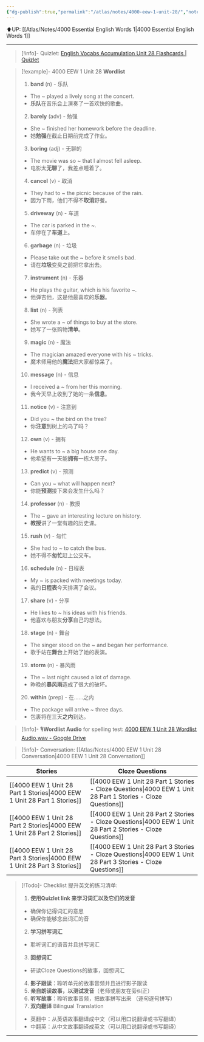 ```yaml
---
{"dg-publish":true,"permalink":"/atlas/notes/4000-eew-1-unit-28/","noteIcon":""}
---
```


⬆️UP: [[Atlas/Notes/4000 Essential English Words 1\|4000 Essential English Words 1]]

---
> [!info]- Quizlet: [English Vocabs Accumulation Unit 28 Flashcards | Quizlet](https://quizlet.com/my/973959344/english-vocabs-accumulation-unit-28-flash-cards/?i=1vbzw5&x=1jqt)


> [!example]- 4000 EEW 1 Unit 28 **Wordlist**
> 1. **band** (n) - 乐队  
> 	- The ~ played a lively song at the concert.  
> 	- **乐队**在音乐会上演奏了一首欢快的歌曲。  
> 2. **barely** (adv) - 勉强  
> 	- She ~ finished her homework before the deadline.  
> 	- 她**勉强**在截止日期前完成了作业。  
> 3. **boring** (adj) - 无聊的  
> 	- The movie was so ~ that I almost fell asleep.  
> 	- 电影太**无聊**了，我差点睡着了。  
> 4. **cancel** (v) - 取消  
> 	- They had to ~ the picnic because of the rain.  
> 	- 因为下雨，他们不得不**取消**野餐。  
> 5. **driveway** (n) - 车道  
> 	- The car is parked in the ~.  
> 	- 车停在了**车道**上。  
> 6. **garbage** (n) - 垃圾  
> 	- Please take out the ~ before it smells bad.  
> 	- 请在**垃圾**变臭之前把它拿出去。  
> 7. **instrument** (n) - 乐器  
> 	- He plays the guitar, which is his favorite ~.  
> 	- 他弹吉他，这是他最喜欢的**乐器**。  
> 8. **list** (n) - 列表  
> 	- She wrote a ~ of things to buy at the store.  
> 	- 她写了一张购物**清单**。  
> 9. **magic** (n) - 魔法  
> 	- The magician amazed everyone with his ~ tricks.  
> 	- 魔术师用他的**魔法**把大家都惊呆了。  
> 10. **message** (n) - 信息  
> 	- I received a ~ from her this morning.  
> 	- 我今天早上收到了她的一条**信息**。  
> 11. **notice** (v) - 注意到  
> 	- Did you ~ the bird on the tree?  
> 	- 你**注意**到树上的鸟了吗？  
> 12. **own** (v) - 拥有  
> 	- He wants to ~ a big house one day.  
> 	- 他希望有一天能**拥有**一栋大房子。  
> 13. **predict** (v) - 预测  
> 	- Can you ~ what will happen next?  
> 	- 你能**预测**接下来会发生什么吗？  
> 14. **professor** (n) - 教授  
> 	- The ~ gave an interesting lecture on history.  
> 	- **教授**讲了一堂有趣的历史课。  
> 15. **rush** (v) - 匆忙  
> 	- She had to ~ to catch the bus.  
> 	- 她不得不**匆忙**赶上公交车。  
> 16. **schedule** (n) - 日程表  
> 	- My ~ is packed with meetings today.  
> 	- 我的**日程表**今天排满了会议。  
> 17. **share** (v) - 分享  
> 	- He likes to ~ his ideas with his friends.  
> 	- 他喜欢与朋友**分享**自己的想法。  
> 18. **stage** (n) - 舞台  
> 	- The singer stood on the ~ and began her performance.  
> 	- 歌手站在**舞台**上开始了她的表演。  
> 19. **storm** (n) - 暴风雨  
> 	- The ~ last night caused a lot of damage.  
> 	- 昨晚的**暴风雨**造成了很大的破坏。  
> 20. **within** (prep) - 在……之内  
> 	- The package will arrive ~ three days.  
> 	- 包裹将在三天**之内**到达。  

> [!info]- 🎙️**Wordlist Audio** for spelling test: [4000 EEW 1 Unit 28 Wordlist Audio.wav - Google Drive](https://drive.google.com/file/d/1tpRFo7pWsSpfLh4Gr_GZFfmhpjWj24bk/view?usp=drive_link)

> [!info]- Conversation: [[Atlas/Notes/4000 EEW 1 Unit 28 Conversation\|4000 EEW 1 Unit 28 Conversation]]

| Stories                               | Cloze Questions                                         |
| ------------------------------------- | ------------------------------------------------------- |
| [[4000 EEW 1 Unit 28 Part 1 Stories\|4000 EEW 1 Unit 28 Part 1 Stories]] | [[4000 EEW 1 Unit 28 Part 1 Stories - Cloze Questions\|4000 EEW 1 Unit 28 Part 1 Stories - Cloze Questions]] |
| [[4000 EEW 1 Unit 28 Part 2 Stories\|4000 EEW 1 Unit 28 Part 2 Stories]] | [[4000 EEW 1 Unit 28 Part 2 Stories - Cloze Questions\|4000 EEW 1 Unit 28 Part 2 Stories - Cloze Questions]] |
| [[4000 EEW 1 Unit 28 Part 3 Stories\|4000 EEW 1 Unit 28 Part 3 Stories]] | [[4000 EEW 1 Unit 28 Part 3 Stories - Cloze Questions\|4000 EEW 1 Unit 28 Part 3 Stories - Cloze Questions]] |

> [!Todo]- Checklist 提升英文的练习清单:
> 1. **使用Quizlet link 来学习词汇以及它们的发音** 
>	- 确保你记得词汇的意思 
>	- 确保你能够念出词汇的音 
> 2. **学习拼写词汇** 
>	- 聆听词汇的语音并且拼写词汇 
> 3. **回想词汇**
>	- 研读Cloze Questions的故事，回想词汇 
> 4. **影子跟读**：聆听单元的故事音频并且进行影子跟读 
> 5. **亲自朗读故事，以测试发音**（老师或朋友在旁纠正）
> 6. **听写故事**：聆听故事音频，把故事拼写出来 （逐句逐句拼写）
> 7. **双向翻译** Bilingual Translation 
>	- 英翻中：从英语故事翻译成中文（可以用口说翻译或书写翻译）
>	- 中翻英：从中文故事翻译成英文（可以用口说翻译或书写翻译）

---

